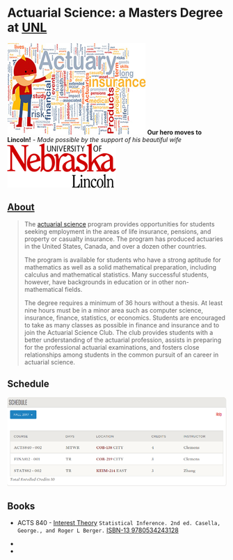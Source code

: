# Actuarial Science: a Masters Degree at [UNL](http://www.unl.edu/)

![Actuary Hero](https://github.com/Infinite-Actuary/Fall-2017/blob/master/images/Actuary-Hero.jpg?raw=true)
**Our hero moves to Lincoln!** - *Made possible by the support of his beautiful wife*
![UNL logo](https://github.com/Infinite-Actuary/Fall-2017/blob/master/images/UNL-logo.png?raw=true)

## [About](http://www.unl.edu/gradstudies/prospective/programs/ActuarialScience#about)

>The [actuarial science](https://en.wikipedia.org/wiki/Actuarial_science) program provides opportunities for students seeking employment in the areas of life insurance, pensions, and property or casualty insurance. The program has produced actuaries in the United States, Canada, and over a dozen other countries.
>
>The program is available for students who have a strong aptitude for mathematics as well as a solid mathematical preparation, including calculus and mathematical statistics. Many successful students, however, have backgrounds in education or in other non-mathematical fields.
>
>The degree requires a minimum of 36 hours without a thesis. At least nine hours must be in a minor area such as computer science, insurance, finance, statistics, or economics. Students are encouraged to take as many classes as possible in finance and insurance and to join the Actuarial Science Club. The club provides students with a better understanding of the actuarial profession, assists in preparing for the professional actuarial examinations, and fosters close relationships among students in the common pursuit of an career in actuarial science.

## Schedule

![Fall 2017 schedule](https://github.com/Infinite-Actuary/Fall-2017/blob/master/images/Fall-2017-schedule.png?raw=true)

## Books

* ACTS 840 - [Interest Theory](https://bulletin.unl.edu/courses/ACTS/840)
`Statistical Inference. 2nd ed. Casella, George., and Roger L Berger.`
[ISBN-13 9780534243128](https://www.amazon.com/s/field-keywords=9780534243128)

*

*
